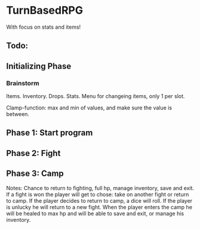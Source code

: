 # TurnBasedRPG #
With focus on stats and items!

## Todo: ##

## Initializing Phase ##

### Brainstorm ###
Items. Inventory. Drops. Stats. Menu for changeing items, only 1 per slot. 

Clamp-function: max and min of values, and make sure the value is between.

## Phase 1: Start program ##

## Phase 2: Fight ##

## Phase 3: Camp ##
Notes: Chance to return to fighting, full hp, manage inventory, save and exit.
If a fight is won the player will get to chose: take on another fight or return to camp. If the player decides to return to camp, a dice will roll. If the player is unlucky he will return to a new fight. 
When the player enters the camp he will be healed to max hp and will be able to save and exit, or manage his inventory.

